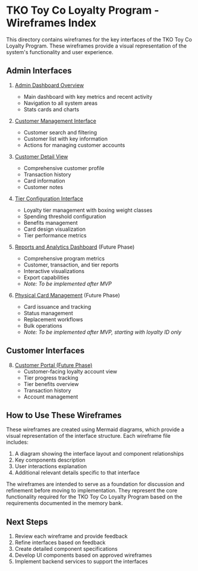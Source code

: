 # TKO Toy Co Loyalty Program - Wireframes Index

This directory contains wireframes for the key interfaces of the TKO Toy Co Loyalty Program. These wireframes provide a visual representation of the system's functionality and user experience.

## Admin Interfaces

1. [Admin Dashboard Overview](01-admin-dashboard.md)

   - Main dashboard with key metrics and recent activity
   - Navigation to all system areas
   - Stats cards and charts

2. [Customer Management Interface](02-customer-management.md)

   - Customer search and filtering
   - Customer list with key information
   - Actions for managing customer accounts

3. [Customer Detail View](03-customer-detail.md)

   - Comprehensive customer profile
   - Transaction history
   - Card information
   - Customer notes

4. [Tier Configuration Interface](04-tier-configuration.md)

   - Loyalty tier management with boxing weight classes
   - Spending threshold configuration
   - Benefits management
   - Card design visualization
   - Tier performance metrics

5. [Reports and Analytics Dashboard](06-reports-analytics.md) (Future Phase)

   - Comprehensive program metrics
   - Customer, transaction, and tier reports
   - Interactive visualizations
   - Export capabilities
   - _Note: To be implemented after MVP_

6. [Physical Card Management](07-card-management.md) (Future Phase)
   - Card issuance and tracking
   - Status management
   - Replacement workflows
   - Bulk operations
   - _Note: To be implemented after MVP, starting with loyalty ID only_

## Customer Interfaces

8. [Customer Portal (Future Phase)](08-customer-portal.md)
   - Customer-facing loyalty account view
   - Tier progress tracking
   - Tier benefits overview
   - Transaction history
   - Account management

## How to Use These Wireframes

These wireframes are created using Mermaid diagrams, which provide a visual representation of the interface structure. Each wireframe file includes:

1. A diagram showing the interface layout and component relationships
2. Key components description
3. User interactions explanation
4. Additional relevant details specific to that interface

The wireframes are intended to serve as a foundation for discussion and refinement before moving to implementation. They represent the core functionality required for the TKO Toy Co Loyalty Program based on the requirements documented in the memory bank.

## Next Steps

1. Review each wireframe and provide feedback
2. Refine interfaces based on feedback
3. Create detailed component specifications
4. Develop UI components based on approved wireframes
5. Implement backend services to support the interfaces
